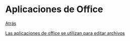 # Aplicaciones de Office
<p><a href=../README.md>Atrás</a</p>
  
  <p></p>
Las aplicaciones de office se utilizan para editar archivos 
